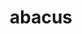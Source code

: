 ---
layout: smileys&emotion
title: abacus
emoji: abacus
permalink: 🧮.html
image: assets/img/3moji/abacus.png
---